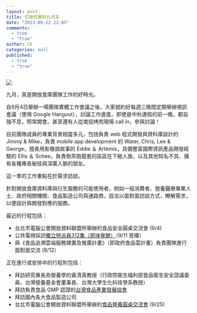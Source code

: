 ```yaml
---
layout: post
title: 忙碌充實的九月天
date: "2013-09-22 22:05"
comments: 
  - true
  - "true"
author: CK
categories: null
published: 
  - true
  - "true"
---
```


![](http://farm6.staticflickr.com/5546/9889566395_8d31e742ec_o.png)

九月，真是開放食庫團隊工作的好時光。

自9月4日舉辦一場團隊實體工作會議之後，大家就約好每週三晚間定期舉辦視訊會議（使用 Google Hangout），討論工作進度。即使是中秋連假的前一晚，都自強不息，照常開會。甚至還有人從南投烤肉現場 call in，參與討論！

目前團隊成員的專業背景相當多元，包括負責 web 程式開發與資料庫設計的 Jimmy & Mike，負責 mobile app development 的 Water, Chris, Lee & George，擅長用影像說故事的 Eddie ＆ Artemis，具備豐富國際資訊產品開發經驗的 Ellis ＆ Schee，負責倒茶跑龍套的區區在下敝人我，以及其他知名不具、擁有各種專長秘技與深廣人脈的朋友。

這一季的工作重點在於需求訪談。

針對開放食庫資料庫與衍生服務的可能使用者，例如一般消費者、營養醫療專業人士、政府相關機關、食品製造公司與通路商，設法以面對面訪談方式，瞭解需求，以便設計與開發對應的服務。


最近的行程包括：

*  台北市電腦公會開放資料聯盟所舉辦的食品安全圓桌交流會 (9/4)
*  公共電視採訪[獨立特派員312集（原味覺醒）](http://youtu.be/Sna7qGIkUEw)（9/11 首播）
*  與《食品追溯雲端服務建置及推廣計畫》（即政府食品雲計畫）負責團隊進行面對面交流 (9/12）

正在進行或安排中的行程則包括：

* 拜訪研究專長為營養學的黃清真教授（行政院衛生福利部食品衛生安全諮議委員、台灣營養基金會董事長、台灣大學生化科技學系教授）
* 拜訪負責食品 GMP 認證的[台灣食品產業發展協會](http://tfida.smartweb.tw/)
* 拜訪國內各大食品製造公司
* 台北市電腦公會開放資料聯盟所舉辦的[食品營養圓桌交流會](http://seminars.tca.org.tw/D15j00352.aspx) (9/25)
